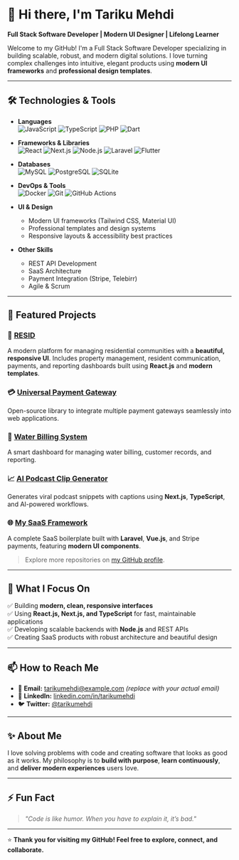# 👋 Hi there, I'm Tariku Mehdi

**Full Stack Software Developer | Modern UI Designer | Lifelong Learner**

Welcome to my GitHub! I'm a Full Stack Software Developer specializing in building scalable, robust, and modern digital solutions. I love turning complex challenges into intuitive, elegant products using **modern UI frameworks** and **professional design templates**.

---

## 🛠️ Technologies & Tools

- **Languages**  
  ![JavaScript](https://img.shields.io/badge/-JavaScript-F7DF1E?logo=javascript&logoColor=black) ![TypeScript](https://img.shields.io/badge/-TypeScript-3178C6?logo=typescript&logoColor=white) ![PHP](https://img.shields.io/badge/-PHP-777BB4?logo=php&logoColor=white) ![Dart](https://img.shields.io/badge/-Dart-0175C2?logo=dart&logoColor=white)

- **Frameworks & Libraries**  
  ![React](https://img.shields.io/badge/-React-20232A?logo=react&logoColor=61DAFB) ![Next.js](https://img.shields.io/badge/-Next.js-000000?logo=next.js&logoColor=white) ![Node.js](https://img.shields.io/badge/-Node.js-339933?logo=node.js&logoColor=white) ![Laravel](https://img.shields.io/badge/-Laravel-F55247?logo=laravel&logoColor=white) ![Flutter](https://img.shields.io/badge/-Flutter-02569B?logo=flutter&logoColor=white)

- **Databases**  
  ![MySQL](https://img.shields.io/badge/-MySQL-4479A1?logo=mysql&logoColor=white) ![PostgreSQL](https://img.shields.io/badge/-PostgreSQL-336791?logo=postgresql&logoColor=white) ![SQLite](https://img.shields.io/badge/-SQLite-003B57?logo=sqlite&logoColor=white)

- **DevOps & Tools**  
  ![Docker](https://img.shields.io/badge/-Docker-2496ED?logo=docker&logoColor=white) ![Git](https://img.shields.io/badge/-Git-F05032?logo=git&logoColor=white) ![GitHub Actions](https://img.shields.io/badge/-GitHub%20Actions-2088FF?logo=github-actions&logoColor=white)

- **UI & Design**
  - Modern UI frameworks (Tailwind CSS, Material UI)
  - Professional templates and design systems
  - Responsive layouts & accessibility best practices

- **Other Skills**
  - REST API Development
  - SaaS Architecture
  - Payment Integration (Stripe, Telebirr)
  - Agile & Scrum

---

## 📂 Featured Projects

### 🚀 [RESID](https://github.com/gittare)
A modern platform for managing residential communities with a **beautiful, responsive UI**. Includes property management, resident communication, payments, and reporting dashboards built using **React.js** and **modern templates**.

### 💳 [Universal Payment Gateway](https://github.com/gittare)
Open-source library to integrate multiple payment gateways seamlessly into web applications.

### 🧾 [Water Billing System](https://github.com/gittare)
A smart dashboard for managing water billing, customer records, and reporting.

### 📈 [AI Podcast Clip Generator](https://github.com/gittare)
Generates viral podcast snippets with captions using **Next.js**, **TypeScript**, and AI-powered workflows.

### 🌐 [My SaaS Framework](https://github.com/gittare)
A complete SaaS boilerplate built with **Laravel**, **Vue.js**, and Stripe payments, featuring **modern UI components**.

> Explore more repositories on [my GitHub profile](https://github.com/gittare).

---

## 🌟 What I Focus On

✅ Building **modern, clean, responsive interfaces**  
✅ Using **React.js, Next.js, and TypeScript** for fast, maintainable applications  
✅ Developing scalable backends with **Node.js** and REST APIs  
✅ Creating SaaS products with robust architecture and beautiful design

---

## 📫 How to Reach Me

- 📧 **Email:** tarikumehdi@example.com *(replace with your actual email)*
- 💼 **LinkedIn:** [linkedin.com/in/tarikumehdi](https://linkedin.com/in/tarikumehdi)
- 🐦 **Twitter:** [@tarikumehdi](https://twitter.com/tarikumehdi)

---

## ✨ About Me

I love solving problems with code and creating software that looks as good as it works. My philosophy is to **build with purpose**, **learn continuously**, and **deliver modern experiences** users love.

---

## ⚡ Fun Fact

> *"Code is like humor. When you have to explain it, it’s bad."*

---

⭐ **Thank you for visiting my GitHub! Feel free to explore, connect, and collaborate.**
